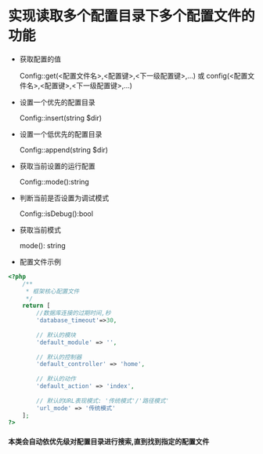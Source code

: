 实现读取多个配置目录下多个配置文件的功能
=
 

* 获取配置的值

    Config::get(<配置文件名>,<配置键>,<下一级配置键>,...)
    或
    config(<配置文件名>,<配置键>,<下一级配置键>,...)

* 设置一个优先的配置目录

    Config::insert(string $dir)

* 设置一个低优先的配置目录

    Config::append(string $dir)

* 获取当前设置的运行配置
    
    Config::mode():string

* 判断当前是否设置为调试模式

    Config::isDebug():bool
    
* 获取当前模式

    mode(): string  

* 配置文件示例
~~~php
<?php
    /**
     * 框架核心配置文件
     */
    return [
        //数据库连接的过期时间,秒
        'database_timeout'=>30,
        
        // 默认的模块
        'default_module' => '',
        
        // 默认的控制器
        'default_controller' => 'home',
        
        // 默认的动作
        'default_action' => 'index',
        
        // 默认的URL表现模式: '传统模式'/'路径模式'
        'url_mode' => '传统模式'
    ];
?>
~~~    

#### 本类会自动依优先级对配置目录进行搜索,直到找到指定的配置文件

 
